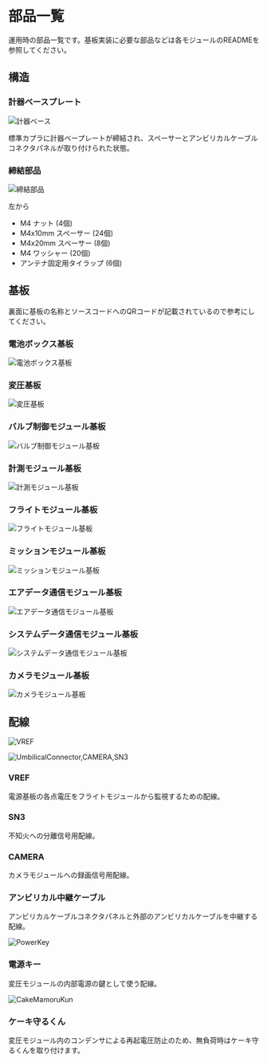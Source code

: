 # 部品一覧

運用時の部品一覧です。基板実装に必要な部品などは各モジュールのREADMEを参照してください。

## 構造

### 計器ベースプレート

![計器ベース](./images/parts/structure/AvionocsBase.JPG)

標準カプラに計器ベープレートが締結され、スペーサーとアンビリカルケーブルコネクタパネルが取り付けられた状態。

### 締結部品

![締結部品](./images/parts/structure/Bolts.JPG)

左から

- M4 ナット (4個)
- M4x10mm スペーサー (24個)
- M4x20mm スペーサー (8個)
- M4 ワッシャー (20個)
- アンテナ固定用タイラップ (6個)

## 基板

裏面に基板の名称とソースコードへのQRコードが記載されているので参考にしてください。

### 電池ボックス基板

![電池ボックス基板](./images/parts/boards/BatteryBoard.JPG)

### 変圧基板

![変圧基板](./images/parts/boards/TransformationBoard.JPG)

### バルブ制御モジュール基板

![バルブ制御モジュール基板](./images/parts/boards/ValveControlModuleBoard.JPG)

### 計測モジュール基板

![計測モジュール基板](./images/parts/boards/SensingModuleBoard.JPG)

### フライトモジュール基板

![フライトモジュール基板](./images/parts/boards/FlightModuleBoard.JPG)

### ミッションモジュール基板

![ミッションモジュール基板](./images/parts/boards/MissionModuleBoard.JPG)

### エアデータ通信モジュール基板

![エアデータ通信モジュール基板](./images/parts/boards/AirDataCommunicationModule.JPG)

### システムデータ通信モジュール基板

![システムデータ通信モジュール基板](./images/parts/boards/SystemDataCommunicationModuleBoard.JPG)

### カメラモジュール基板

![カメラモジュール基板](./images/parts/boards/CameraModuleBoards.JPG)

## 配線

![VREF](./images/parts/wire/VREF.JPG)

![UmbilicalConnector,CAMERA,SN3](./images/parts/wire/UmbilicalConnector,CAMERA,SN3.JPG)

### VREF

電源基板の各点電圧をフライトモジュールから監視するための配線。

### SN3

不知火への分離信号用配線。

### CAMERA

カメラモジュールへの録画信号用配線。

### アンビリカル中継ケーブル

アンビリカルケーブルコネクタパネルと外部のアンビリカルケーブルを中継する配線。

![PowerKey](./images/parts/wire/PowerKey.JPG)

### 電源キー

変圧モジュールの内部電源の鍵として使う配線。

![CakeMamoruKun](./images/parts/wire/CakeMamoruKun.JPG)

### ケーキ守るくん

変圧モジュール内のコンデンサによる再起電圧防止のため、無負荷時はケーキ守るくんを取り付けます。
